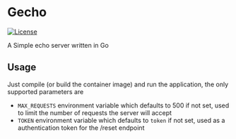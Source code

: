 Gecho
==============================

[![License](https://img.shields.io/badge/license-MIT-green.svg)](https://git.thebarrens.nu/wolvie/gecho/blob/master/LICENSE)

A Simple echo server written in Go

Usage
-----

Just compile (or build the container image)  and run the application, the only supported parameters are

* `MAX_REQUESTS` environment variable which defaults to 500 if not set, used to limit the number of requests the server will accept
* `TOKEN` environment variable which defaults to `token` if not set, used as a authentication token for the /reset endpoint

